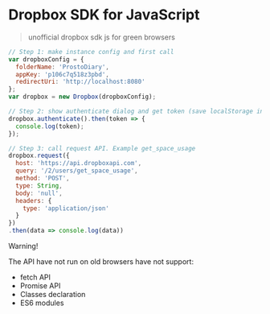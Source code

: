# Dropbox SDK for JavaScript
> unofficial dropbox sdk js for green browsers

```js
// Step 1: make instance config and first call 
var dropboxConfig = {
  folderName: 'ProstoDiary',
  appKey: 'p106c7q518z3pbd',
  redirectUri: 'http://localhost:8080'
};
var dropbox = new Dropbox(dropboxConfig);
```

```js
// Step 2: show authenticate dialog and get token (save localStorage in '__db_token')
dropbox.authenticate().then(token => {
  console.log(token);
});
```

```js
// Step 3: call request API. Example get_space_usage
dropbox.request({
  host: 'https://api.dropboxapi.com',
  query: '/2/users/get_space_usage',
  method: 'POST',
  type: String,
  body: 'null',
  headers: {
    type: 'application/json'
  }
})
.then(data => console.log(data))
```


Warning!

The API have not run on old browsers have not support:

* fetch API
* Promise API
* Classes declaration
* ES6 modules
